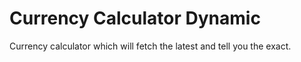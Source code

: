 # Currency Calculator Dynamic
 Currency calculator which will fetch the latest and tell you the exact.

